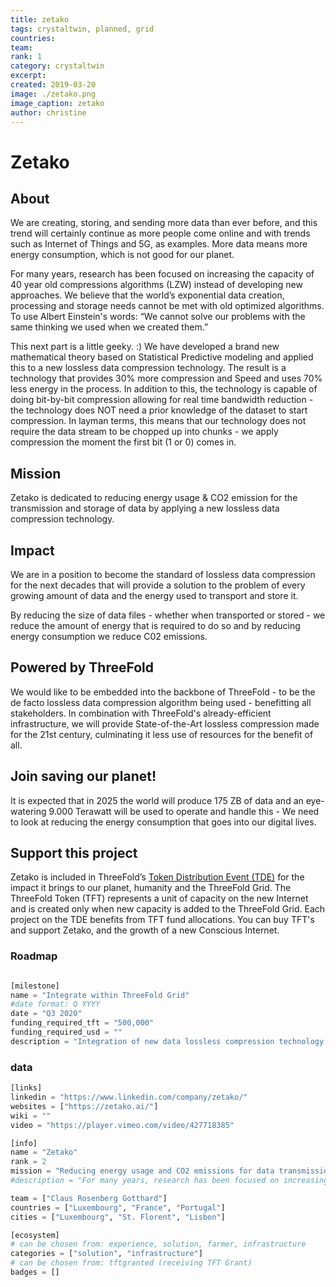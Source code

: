 ```yaml
---
title: zetako
tags: crystaltwin, planned, grid
countries: 
team: 
rank: 1
category: crystaltwin
excerpt: 
created: 2019-03-20
image: ./zetako.png
image_caption: zetako
author: christine
---
```



# Zetako

## About

We are creating, storing, and sending more data than ever before, and this trend will certainly continue as more people come online and with trends such as Internet of Things and 5G, as examples. More data means more energy consumption, which is not good for our planet.

For many years, research has been focused on increasing the capacity of 40 year old compressions algorithms (LZW) instead of developing new approaches. We believe that the world’s exponential data creation, processing and storage needs cannot be met with old optimized algorithms. To use Albert Einstein's words: “We cannot solve our problems with the same thinking we used when we created them.”

This next part is a little geeky. :) We have developed a brand new mathematical theory based on Statistical Predictive modeling and applied this to a new lossless data compression technology. The result is a technology that provides 30% more compression and Speed and uses 70% less energy in the process. In addition to this, the technology is capable of doing bit-by-bit compression allowing for real time bandwidth reduction - the technology does NOT need a prior knowledge of the dataset to start compression. In layman terms, this means that our technology does not require the data stream to be chopped up into chunks - we apply compression the moment the first bit (1 or 0) comes in.

## Mission

Zetako is dedicated to reducing energy usage &  CO2 emission for the transmission and storage of data by applying a new lossless data compression technology.

## Impact

We are in a position to become the standard of lossless data compression for the next decades that will provide a solution to the problem of every growing amount of data and the energy used to transport and store it.

By reducing the size of data files - whether when transported or stored - we reduce the amount of energy that is required to do so and by reducing energy consumption we reduce C02 emissions.

## Powered by ThreeFold  

We would like to be embedded into the backbone of ThreeFold - to be the de facto lossless data compression algorithm being used - benefitting all stakeholders. In combination with ThreeFold's already-efficient infrastructure, we will provide State-of-the-Art lossless compression made for the 21st century, culminating it less use of resources for the benefit of all.

## Join saving our planet!

It is expected that in 2025 the world will produce 175 ZB of data and an eye-watering 9.000 Terawatt will be used to operate and handle this - We need to look at reducing the energy consumption that goes into our digital lives.

## Support this project

Zetako is included in ThreeFold’s [Token Distribution Event (TDE)](https://wiki.threefold.io/#/tdeoverview)</a> for the impact it brings to our planet, humanity and the ThreeFold Grid.
The ThreeFold Token (TFT) represents a unit of capacity on the new Internet and is created only when new capacity is added to the ThreeFold Grid.
Each project on the TDE benefits from TFT fund allocations. You can buy TFT's and support Zetako, and the growth of a new Conscious Internet.

### Roadmap

```python

[milestone]
name = "Integrate within ThreeFold Grid"
#date format: Q YYYY
date = "Q3 2020"
funding_required_tft = "500,000"
funding_required_usd = ""
description = "Integration of new data lossless compression technology in TF Grid."

```

### data

```python
[links]
linkedin = "https://www.linkedin.com/company/zetako/"
websites = ["https://zetako.ai/"]
wiki = ""
video = "https://player.vimeo.com/video/427718385"

[info]
name = "Zetako"
rank = 2
mission = "Reducing energy usage and CO2 emissions for data transmission and storage with a new lossless data compression technology."
#description = "For many years, research has been focused on increasing the capacity of 40 year old compressions algorithms (LZW) instead of developing new approaches.  We believe that the world’s exponential data creation, processing and storage needs cannot be met with old optimized algorithms. To use Albert Einstein's words: “We cannot solve our problems with the same thinking we used when we created them.” We have developed a brand mathematical theory based on Statistical Predictive modeling and applied this to a new lossless data compression technology. The result is a technology that provides 30% more compression and Speed and using 70% less energy in the process. In addition to this, the technology is capable of doing bit-by-bit compression allowing for real time bandwidth reduction - the technology does NOT need a prior knowledge of the dataset to start compression. We are in a position to become the standard of lossless data compression for the next decades that will provide a solution to the problem of every growing amount of data and the energy used to transport and store it."

team = ["Claus Rosenberg Gotthard"]
countries = ["Luxembourg", "France", "Portugal"]
cities = ["Luxembourg", "St. Florent", "Lisbon"]

[ecosystem]
# can be chosen from: experience, solution, farmer, infrastructure
categories = ["solution", "infrastructure"]
# can be chosen from: tftgranted (receiving TFT Grant)
badges = []


```
